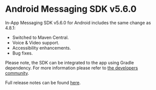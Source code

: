 # Android Messaging SDK v5.6.0

In-App Messaging SDK v5.6.0 for Android includes the same change as 4.8.1:
* Switched to Maven Central.
* Voice & Video support.
* Accessibility enhancements.
* Bug fixes.

Please note, the SDK can be integrated to the app using Gradle dependency. For more information please refer to [the developers community](https://developers.liveperson.com/android-quickstart.html).

Full release notes can be found [here](https://developers.liveperson.com/mobile-app-messaging-sdk-for-android-latest-release-notes.html).
